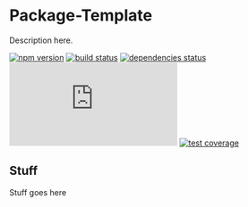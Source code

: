 # Package-Template

Description here.

[![npm version](https://img.shields.io/npm/v/@spautz/package-template.svg)](https://www.npmjs.com/package/@spautz/package-template)
[![build status](https://github.com/spautz/package-template/workflows/CI/badge.svg)](https://github.com/spautz/package-template/actions)
[![dependencies status](https://img.shields.io/librariesio/release/npm/@package-template/react-library-template.svg)](https://libraries.io/github/spautz/package-template)
[![gzip size](https://img.badgesize.io/https://unpkg.com/package-template@latest/dist/package-template.cjs.production.min.js?compression=gzip)](https://bundlephobia.com/result?p=package-template)
[![test coverage](https://img.shields.io/coveralls/github/spautz/package-template/main.svg)](https://coveralls.io/github/spautz/package-template?branch=main)

## Stuff

Stuff goes here

